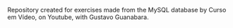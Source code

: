 Repository created for exercises made from the MySQL database by Curso em Vídeo, on Youtube, with Gustavo Guanabara.

